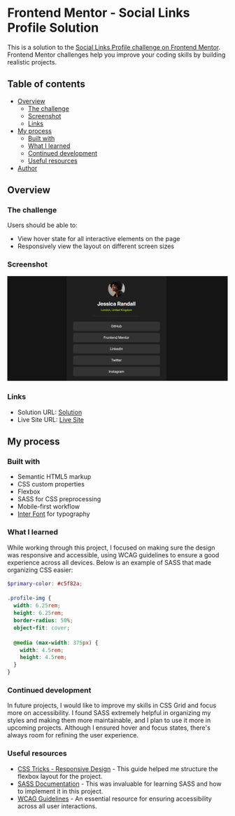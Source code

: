 # Frontend Mentor - Social Links Profile Solution

This is a solution to the [Social Links Profile challenge on Frontend Mentor](https://www.frontendmentor.io/challenges/social-links-profile-UG32l9m6dQ). Frontend Mentor challenges help you improve your coding skills by building realistic projects.

## Table of contents

- [Overview](#overview)
  - [The challenge](#the-challenge)
  - [Screenshot](#screenshot)
  - [Links](#links)
- [My process](#my-process)
  - [Built with](#built-with)
  - [What I learned](#what-i-learned)
  - [Continued development](#continued-development)
  - [Useful resources](#useful-resources)
- [Author](#author)

## Overview

### The challenge

Users should be able to:

- View hover state for all interactive elements on the page
- Responsively view the layout on different screen sizes

### Screenshot

![Desktop view screenshot](./assets/screenshot.png)

### Links

- Solution URL: [Solution]()
- Live Site URL: [Live Site]()

## My process

### Built with

- Semantic HTML5 markup
- CSS custom properties
- Flexbox
- SASS for CSS preprocessing
- Mobile-first workflow
- [Inter Font](https://fonts.google.com/specimen/Inter) for typography

### What I learned

While working through this project, I focused on making sure the design was responsive and accessible, using WCAG guidelines to ensure a good experience across all devices. Below is an example of SASS that made organizing CSS easier:

```scss
$primary-color: #c5f82a;

.profile-img {
  width: 6.25rem;
  height: 6.25rem;
  border-radius: 50%;
  object-fit: cover;

  @media (max-width: 375px) {
    width: 4.5rem;
    height: 4.5rem;
  }
}
```
### Continued development

In future projects, I would like to improve my skills in CSS Grid and focus more on accessibility. I found SASS extremely helpful in organizing my styles and making them more maintainable, and I plan to use it more in upcoming projects. Although I ensured hover and focus states, there's always room for refining the user experience.

### Useful resources

- [CSS Tricks - Responsive Design](https://css-tricks.com/snippets/css/a-guide-to-flexbox/) - This guide helped me structure the flexbox layout for the project.
- [SASS Documentation](https://sass-lang.com/documentation) - This was invaluable for learning SASS and how to implement it in this project.
- [WCAG Guidelines](https://www.w3.org/WAI/WCAG21/quickref/) - An essential resource for ensuring accessibility across all user interactions.
